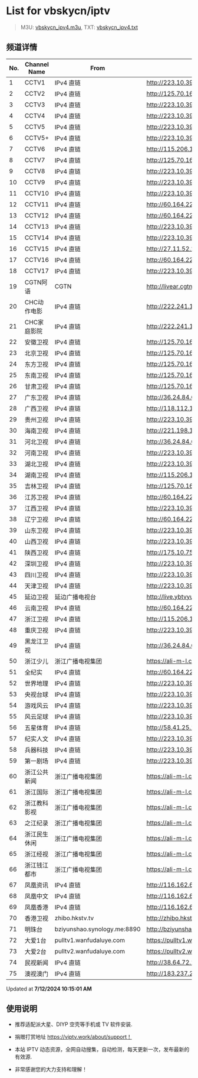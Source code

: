 # List for **vbskycn/iptv**

> M3U: [vbskycn_ipv4.m3u](./vbskycn_ipv4.m3u ), TXT: [vbskycn_ipv4.txt](./txt/vbskycn_ipv4.txt )

## 频道详情

| No. | Channel Name | From | Source |
| --- | ------------ | ---- | ------ |
| 1 | CCTV1 | IPv4 直链 | <http://223.10.39.92:8083/udp/239.1.1.7:8007> |
| 2 | CCTV2 | IPv4 直链 | <http://125.70.160.12:4000/udp/239.93.1.23:6000> |
| 3 | CCTV3 | IPv4 直链 | <http://223.10.39.92:8083/udp/239.1.1.9:8009> |
| 4 | CCTV4 | IPv4 直链 | <http://223.10.39.92:8083/udp/239.1.1.10:8010> |
| 5 | CCTV5 | IPv4 直链 | <http://223.10.39.92:8083/udp/239.1.1.11:8011> |
| 6 | CCTV5+ | IPv4 直链 | <http://223.10.39.92:8083/udp/239.1.1.12:8012> |
| 7 | CCTV6 | IPv4 直链 | <http://115.206.113.205:4022/udp/233.50.200.109:5140> |
| 8 | CCTV7 | IPv4 直链 | <http://125.70.160.12:4000/udp/239.93.1.67:5140> |
| 9 | CCTV8 | IPv4 直链 | <http://223.10.39.92:8083/udp/239.1.1.15:8015> |
| 10 | CCTV9 | IPv4 直链 | <http://223.10.39.92:8083/udp/239.1.1.16:8016> |
| 11 | CCTV10 | IPv4 直链 | <http://223.10.39.92:8083/udp/239.1.1.17:8017> |
| 12 | CCTV11 | IPv4 直链 | <http://60.164.229.63:4040/udp/239.255.30.62:8231> |
| 13 | CCTV12 | IPv4 直链 | <http://60.164.229.63:4040/udp/239.255.30.182:8231> |
| 14 | CCTV13 | IPv4 直链 | <http://223.10.39.92:8083/udp/239.1.1.20:8020> |
| 15 | CCTV14 | IPv4 直链 | <http://223.10.39.92:8083/udp/239.1.1.21:8021> |
| 16 | CCTV15 | IPv4 直链 | <http://27.11.52.246:8010/udp/225.0.4.220:7980> |
| 17 | CCTV16 | IPv4 直链 | <http://60.164.229.63:4040/udp/239.255.30.88:8231> |
| 18 | CCTV17 | IPv4 直链 | <http://223.10.39.92:8083/udp/239.1.1.23:8023> |
| 19 | CGTN阿语 | CGTN | <http://livear.cgtn.com/1000a/prog_index.m3u8> |
| 20 | CHC动作电影 | IPv4 直链 | <http://222.241.144.172:8888/udp/239.76.245.243:1234> |
| 21 | CHC家庭影院 | IPv4 直链 | <http://222.241.144.172:8888/udp/239.76.245.241:1234> |
| 22 | 安徽卫视 | IPv4 直链 | <http://125.70.160.12:4000/udp/239.93.1.106:5140> |
| 23 | 北京卫视 | IPv4 直链 | <http://125.70.160.12:4000/udp/239.93.0.180:5140> |
| 24 | 东方卫视 | IPv4 直链 | <http://125.70.160.12:4000/udp/239.93.0.123:5140> |
| 25 | 东南卫视 | IPv4 直链 | <http://125.70.160.12:4000/udp/239.93.0.42:5140> |
| 26 | 甘肃卫视 | IPv4 直链 | <http://125.70.160.12:4000/udp/239.93.0.81:5140> |
| 27 | 广东卫视 | IPv4 直链 | <http://36.24.84.62:8888/udp/233.50.200.149:5140> |
| 28 | 广西卫视 | IPv4 直链 | <http://118.112.148.228:58888/udp/239.93.42.46:5140> |
| 29 | 贵州卫视 | IPv4 直链 | <http://223.10.39.92:8083/udp/239.1.1.43:8043> |
| 30 | 海南卫视 | IPv4 直链 | <http://221.198.182.212:8888/udp/225.1.2.82:5002> |
| 31 | 河北卫视 | IPv4 直链 | <http://36.24.84.62:8888/udp/233.50.200.105:5140> |
| 32 | 河南卫视 | IPv4 直链 | <http://223.10.39.92:8083/udp/239.1.1.34:8034> |
| 33 | 湖北卫视 | IPv4 直链 | <http://223.10.39.92:8083/udp/239.1.1.32:8032> |
| 34 | 湖南卫视 | IPv4 直链 | <http://115.206.113.205:4022/udp/233.50.200.190:5140> |
| 35 | 吉林卫视 | IPv4 直链 | <http://125.70.160.12:4000/udp/239.93.0.248:5140> |
| 36 | 江苏卫视 | IPv4 直链 | <http://60.164.229.63:4040/udp/239.255.30.131:8231> |
| 37 | 江西卫视 | IPv4 直链 | <http://223.10.39.92:8083/udp/239.1.1.52:8052> |
| 38 | 辽宁卫视 | IPv4 直链 | <http://60.164.229.63:4040/udp/239.255.30.69:8231> |
| 39 | 山东卫视 | IPv4 直链 | <http://223.10.39.92:8083/udp/239.1.1.47:8047> |
| 40 | 山西卫视 | IPv4 直链 | <http://223.10.39.92:8083/udp/239.1.1.1:8001> |
| 41 | 陕西卫视 | IPv4 直链 | <http://175.10.75.211:4022/udp/239.76.254.76:9000> |
| 42 | 深圳卫视 | IPv4 直链 | <http://223.10.39.92:8083/udp/239.1.1.39:8039> |
| 43 | 四川卫视 | IPv4 直链 | <http://223.10.39.92:8083/udp/239.1.1.29:8029> |
| 44 | 天津卫视 | IPv4 直链 | <http://223.10.39.92:8083/udp/239.1.1.46:8046> |
| 45 | 延边卫视 | 延边广播电视台 | <http://live.ybtvyun.com/video/s10006-44f040627ca1/index.m3u8> |
| 46 | 云南卫视 | IPv4 直链 | <http://60.164.229.63:4040/udp/239.255.29.2:8231> |
| 47 | 浙江卫视 | IPv4 直链 | <http://115.206.113.205:4022/udp/233.50.201.100:5140> |
| 48 | 重庆卫视 | IPv4 直链 | <http://223.10.39.92:8083/udp/239.1.1.36:8036> |
| 49 | 黑龙江卫视 | IPv4 直链 | <http://36.24.84.62:8888/udp/233.50.200.189:5140> |
| 50 | 浙江少儿 | 浙江广播电视集团 | <https://ali-m-l.cztv.com/channels/lantian/channel008/1080p.m3u8> |
| 51 | 全纪实 | IPv4 直链 | <http://60.164.229.63:4040/udp/239.255.29.17:8231> |
| 52 | 世界地理 | IPv4 直链 | <http://223.10.39.92:8083/udp/239.1.1.99:8099> |
| 53 | 央视台球 | IPv4 直链 | <http://223.10.39.92:8083/udp/239.1.1.100:8100> |
| 54 | 游戏风云 | IPv4 直链 | <http://223.10.39.92:8083/udp/239.1.1.83:8083> |
| 55 | 风云足球 | IPv4 直链 | <http://223.10.39.92:8083/udp/239.1.1.101:8101> |
| 56 | 五星体育 | IPv4 直链 | <http://58.41.25.197:8001/udp/239.45.3.210:5140> |
| 57 | 纪实人文 | IPv4 直链 | <http://223.10.39.92:8083/udp/239.1.1.45:8045> |
| 58 | 兵器科技 | IPv4 直链 | <http://223.10.39.92:8083/udp/239.1.1.97:8097> |
| 59 | 第一剧场 | IPv4 直链 | <http://223.10.39.92:8083/udp/239.1.1.94:8094> |
| 60 | 浙江公共新闻 | 浙江广播电视集团 | <https://ali-m-l.cztv.com/channels/lantian/channel007/1080p.m3u8> |
| 61 | 浙江国际 | 浙江广播电视集团 | <https://ali-m-l.cztv.com/channels/lantian/channel010/1080p.m3u8> |
| 62 | 浙江教科影视 | 浙江广播电视集团 | <https://ali-m-l.cztv.com/channels/lantian/channel004/1080p.m3u8> |
| 63 | 之江纪录 | 浙江广播电视集团 | <https://ali-m-l.cztv.com/channels/lantian/channel012/1080p.m3u8> |
| 64 | 浙江民生休闲 | 浙江广播电视集团 | <https://ali-m-l.cztv.com/channels/lantian/channel006/1080p.m3u8> |
| 65 | 浙江经视 | 浙江广播电视集团 | <https://ali-m-l.cztv.com/channels/lantian/channel003/1080p.m3u8> |
| 66 | 浙江钱江都市 | 浙江广播电视集团 | <https://ali-m-l.cztv.com/channels/lantian/channel002/1080p.m3u8> |
| 67 | 凤凰资讯 | IPv4 直链 | <http://116.162.6.192/1.v.smtcdns.net/qctv.fengshows.cn/live/0701pin72.m3u8> |
| 68 | 凤凰中文 | IPv4 直链 | <http://116.162.6.192/1.v.smtcdns.net/qctv.fengshows.cn/live/0701pcc72.m3u8> |
| 69 | 凤凰香港 | IPv4 直链 | <http://116.162.6.192/1.v.smtcdns.net/qctv.fengshows.cn/live/0701phk72.m3u8> |
| 70 | 香港卫视 | zhibo.hkstv.tv | <http://zhibo.hkstv.tv/livestream/mutfysrq/playlist.m3u8> |
| 71 | 明珠台 | bziyunshao.synology.me:8890 | <http://bziyunshao.synology.me:8890/bysid/2> |
| 72 | 大爱1台 | pulltv1.wanfudaluye.com | <https://pulltv1.wanfudaluye.com/live/tv1.m3u8> |
| 73 | 大爱2台 | pulltv2.wanfudaluye.com | <https://pulltv2.wanfudaluye.com/live/tv2.m3u8> |
| 74 | 民视新闻 | IPv4 直链 | <http://38.64.72.148:80/hls/modn/list/4012/chunklist1.m3u8> |
| 75 | 澳视澳门 | IPv4 直链 | <http://183.237.246.14:9931/tsfile/live/1039_1.m3u8> |

Updated at **7/12/2024 10:15:01 AM**

## 使用说明

- 推荐适配派大星、DIYP 空壳等手机或 TV 软件安装.

- 捐赠打赏地址 <https://viptv.work/about/support！>

- 本站 IPTV 动态资源，全网自动搜集，自动检测，每天更新一次，发布最新的有效源.

- 非常感谢您的大力支持和理解！
